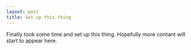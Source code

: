 ```yaml
---
layout: post
title: Set up this thing
---
```


Finally took some time and set up this thing. Hopefully more contant will start
to appear here.
